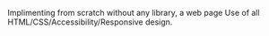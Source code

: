 Implimenting from scratch without any library, a web page
Use of all HTML/CSS/Accessibility/Responsive design.